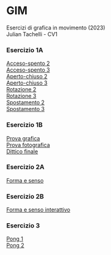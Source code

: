 # GIM
 Esercizi di grafica in movimento (2023)  
 Julian Tachelli - CV1

### Esercizio 1A
[Acceso-spento 2](https://juliantachelli.github.io/GIM/Esercizio_1A/acceso_spento_2.html)  
[Acceso-spento 3](https://juliantachelli.github.io/GIM/Esercizio_1A/acceso_spento_3.html)  
[Aperto-chiuso 2](https://juliantachelli.github.io/GIM/Esercizio_1A/aperto_chiuso_2.html)  
[Aperto-chiuso 3](https://juliantachelli.github.io/GIM/Esercizio_1A/aperto_chiuso_3.html)  
[Rotazione 2](https://juliantachelli.github.io/GIM/Esercizio_1A/rotazione_2.html)  
[Rotazione 3](https://juliantachelli.github.io/GIM/Esercizio_1A/rotazione_3.html)  
[Spostamento 2](https://juliantachelli.github.io/GIM/Esercizio_1A/spostamento_2.html)  
[Spostamento 3](https://juliantachelli.github.io/GIM/Esercizio_1A/spostamento_3.html)  


### Esercizio 1B
[Prova grafica](https://juliantachelli.github.io/GIM/Esercizio_1B/indexC.html)  
[Prova fotografica](https://juliantachelli.github.io/GIM/Esercizio_1B/indexB.html)  
[Dittico finale](link)  

### Esercizio 2A
[Forma e senso](https://juliantachelli.github.io/GIM/Esercizio_2A/index.html)  

### Esercizio 2B
[Forma e senso interattivo](link)  

### Esercizio 3
[Pong 1](https://juliantachelli.github.io/GIM/Esercizio_3/pong_1)  
[Pong 2](link)  
